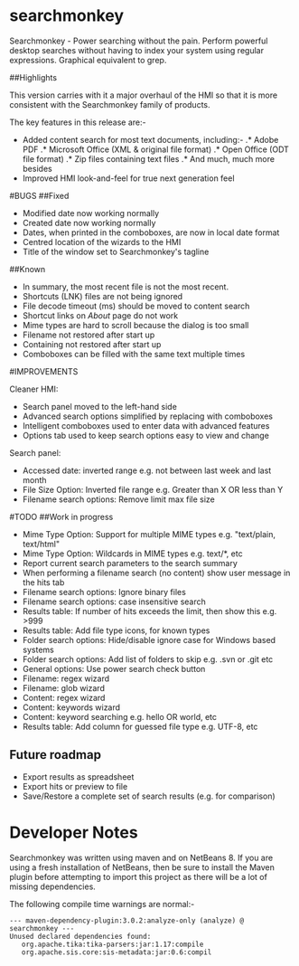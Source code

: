 # searchmonkey
Searchmonkey - Power searching without the pain. Perform powerful desktop searches without having to index your system using regular expressions. Graphical equivalent to grep.

##Highlights

This version carries with it a major overhaul of the HMI so that it is more consistent with the Searchmonkey family of products.

The key features in this release are:-
* Added content search for most text documents, including:-
.* Adobe PDF
.* Microsoft Office (XML & original file format)
.* Open Office (ODT file format)
.* Zip files containing text files
.* And much, much more besides
* Improved HMI look-and-feel for true next generation feel

#BUGS
##Fixed
* Modified date now working normally
* Created date now working normally
* Dates, when printed in the comboboxes, are now in local date format
* Centred location of the wizards to the HMI
* Title of the window set to Searchmonkey's tagline

##Known
* In summary, the most recent file is not the most recent.
* Shortcuts (LNK) files are not being ignored
* File decode timeout (ms) should be moved to content search
* Shortcut links on _About_ page do not work
* Mime types are hard to scroll because the dialog is too small
* Filename not restored after start up
* Containing not restored after start up
* Comboboxes can be filled with the same text multiple times

#IMPROVEMENTS

Cleaner HMI:
* Search panel moved to the left-hand side
* Advanced search options simplified by replacing with comboboxes
* Intelligent comboboxes used to enter data with advanced features
* Options tab used to keep search options easy to view and change

Search panel:
* Accessed date: inverted range e.g. not between last week and last month
* File Size Option: Inverted file range e.g. Greater than X OR less than Y
* Filename search options: Remove limit max file size

#TODO
##Work in progress
* Mime Type Option: Support for multiple MIME types e.g. "text/plain, text/html"
* Mime Type Option: Wildcards in MIME types e.g. text/*, etc
* Report current search parameters to the search summary
* When performing a filename search (no content) show user message in the hits tab
* Filename search options: Ignore binary files
* Filename search options: case insensitive search
* Results table: If number of hits exceeds the limit, then show this e.g. >999
* Results table: Add file type icons, for known types
* Folder search options: Hide/disable ignore case for Windows based systems
* Folder search options: Add list of folders to skip e.g. .svn or .git etc
* General options: Use power search check button
* Filename: regex wizard
* Filename: glob wizard
* Content: regex wizard
* Content: keywords wizard
* Content: keyword searching e.g. hello OR world, etc
* Results table: Add column for guessed file type e.g. UTF-8, etc

## Future roadmap
* Export results as spreadsheet
* Export hits or preview to file
* Save/Restore a complete set of search results (e.g. for comparison)

Developer Notes
===============

Searchmonkey was written using maven and on NetBeans 8. If you are using a fresh installation of NetBeans, then be sure to install the Maven plugin before attempting to import this project as there will be a lot of missing dependencies.

The following compile time warnings are normal:-

```
--- maven-dependency-plugin:3.0.2:analyze-only (analyze) @ searchmonkey ---
Unused declared dependencies found:
   org.apache.tika:tika-parsers:jar:1.17:compile
   org.apache.sis.core:sis-metadata:jar:0.6:compil
```
